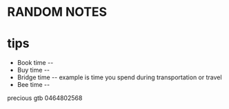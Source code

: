 # RANDOM NOTES

# tips

* Book time --
* Buy time --
* Bridge time -- example is time you spend during transportation or travel
* Bee time --

precious gtb
0464802568
